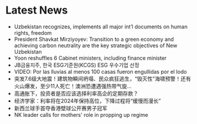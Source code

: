 # Latest News
-  Uzbekistan recognizes, implements all major int’l documents on human rights, freedom
-  President Shavkat Mirziyoyev: Transition to a green economy and achieving carbon neutrality are the key strategic objectives of New Uzbekistan
-  Yoon reshuffles 6 Cabinet ministers, including finance minister
-  JB금융지주, 한국 ESG기준원(KCGS) ESG 우수기업 선정
-  VIDEO: Por las lluvias al menos 100 casas fueron engullidas por el lodo
-  突发7.6级大地震！建筑物瞬间坍塌、民众疯狂逃生，“毁灭性”海啸预警！还有火山爆发，至少11人死亡！澳洲恐遭遇强热带气旋...
-  高通胀下，投资者是否应该选择利率高企的定期存款？
-  经济学家：利率将在2024年保持高位，下降过程将“缓慢而漫长”
-  新西兰球手首夺香港壁球公开赛男子冠军
-  NK leader calls for mothers' role in propping up regime
